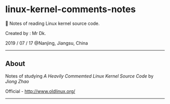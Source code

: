 # linux-kernel-comments-notes
🐧 Notes of reading Linux kernel source code.

Created by : Mr Dk.

2019 / 07 / 17 @Nanjing, Jiangsu, China

---

## About

Notes of studying _A Heavily Commemted Linux Kernel Source Code_ by _Jiong Zhao_

Official - http://www.oldlinux.org/

---

